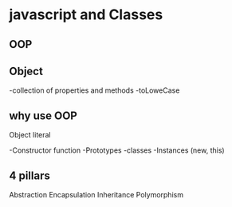 # javascript  and Classes

## OOP

## Object
-collection of properties and methods
-toLoweCase

## why use OOP
Object literal

-Constructor function
-Prototypes
-classes
-Instances (new, this)

## 4 pillars
Abstraction
Encapsulation
Inheritance
Polymorphism